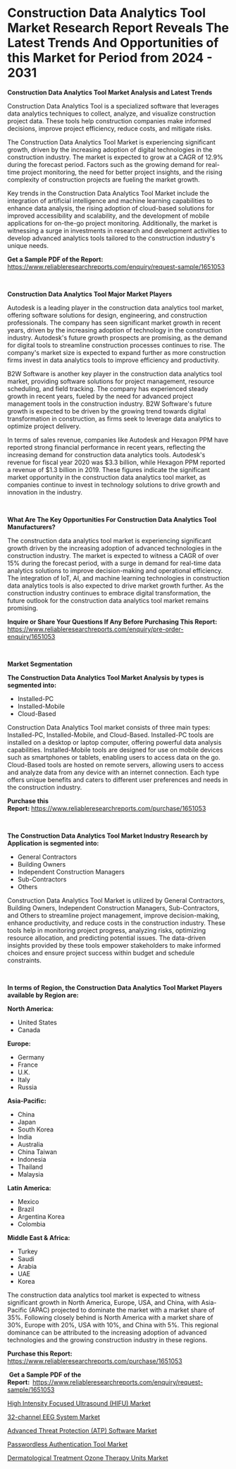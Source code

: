 <p><h1>Construction Data Analytics Tool Market Research Report Reveals The Latest Trends And Opportunities of this Market for Period from 2024 - 2031</h1></p><p><strong>Construction Data Analytics Tool Market Analysis and Latest Trends</strong></p>
<p><p>Construction Data Analytics Tool is a specialized software that leverages data analytics techniques to collect, analyze, and visualize construction project data. These tools help construction companies make informed decisions, improve project efficiency, reduce costs, and mitigate risks.</p><p>The Construction Data Analytics Tool Market is experiencing significant growth, driven by the increasing adoption of digital technologies in the construction industry. The market is expected to grow at a CAGR of 12.9% during the forecast period. Factors such as the growing demand for real-time project monitoring, the need for better project insights, and the rising complexity of construction projects are fueling the market growth.</p><p>Key trends in the Construction Data Analytics Tool Market include the integration of artificial intelligence and machine learning capabilities to enhance data analysis, the rising adoption of cloud-based solutions for improved accessibility and scalability, and the development of mobile applications for on-the-go project monitoring. Additionally, the market is witnessing a surge in investments in research and development activities to develop advanced analytics tools tailored to the construction industry's unique needs.</p></p>
<p><strong>Get a Sample PDF of the Report:&nbsp;</strong> <a href="https://www.reliableresearchreports.com/enquiry/request-sample/1651053">https://www.reliableresearchreports.com/enquiry/request-sample/1651053</a></p>
<p>&nbsp;</p>
<p><strong>Construction Data Analytics Tool Major Market Players</strong></p>
<p><p>Autodesk is a leading player in the construction data analytics tool market, offering software solutions for design, engineering, and construction professionals. The company has seen significant market growth in recent years, driven by the increasing adoption of technology in the construction industry. Autodesk's future growth prospects are promising, as the demand for digital tools to streamline construction processes continues to rise. The company's market size is expected to expand further as more construction firms invest in data analytics tools to improve efficiency and productivity.</p><p>B2W Software is another key player in the construction data analytics tool market, providing software solutions for project management, resource scheduling, and field tracking. The company has experienced steady growth in recent years, fueled by the need for advanced project management tools in the construction industry. B2W Software's future growth is expected to be driven by the growing trend towards digital transformation in construction, as firms seek to leverage data analytics to optimize project delivery.</p><p>In terms of sales revenue, companies like Autodesk and Hexagon PPM have reported strong financial performance in recent years, reflecting the increasing demand for construction data analytics tools. Autodesk's revenue for fiscal year 2020 was $3.3 billion, while Hexagon PPM reported a revenue of $1.3 billion in 2019. These figures indicate the significant market opportunity in the construction data analytics tool market, as companies continue to invest in technology solutions to drive growth and innovation in the industry.</p></p>
<p>&nbsp;</p>
<p><strong>What Are The Key Opportunities For Construction Data Analytics Tool Manufacturers?</strong></p>
<p><p>The construction data analytics tool market is experiencing significant growth driven by the increasing adoption of advanced technologies in the construction industry. The market is expected to witness a CAGR of over 15% during the forecast period, with a surge in demand for real-time data analytics solutions to improve decision-making and operational efficiency. The integration of IoT, AI, and machine learning technologies in construction data analytics tools is also expected to drive market growth further. As the construction industry continues to embrace digital transformation, the future outlook for the construction data analytics tool market remains promising.</p></p>
<p><strong>Inquire or Share Your Questions If Any Before Purchasing This Report:</strong> <a href="https://www.reliableresearchreports.com/enquiry/pre-order-enquiry/1651053">https://www.reliableresearchreports.com/enquiry/pre-order-enquiry/1651053</a></p>
<p>&nbsp;</p>
<p><strong>Market Segmentation</strong></p>
<p><strong>The Construction Data Analytics Tool Market Analysis by types is segmented into:</strong></p>
<p><ul><li>Installed-PC</li><li>Installed-Mobile</li><li>Cloud-Based</li></ul></p>
<p><p>Construction Data Analytics Tool market consists of three main types: Installed-PC, Installed-Mobile, and Cloud-Based. Installed-PC tools are installed on a desktop or laptop computer, offering powerful data analysis capabilities. Installed-Mobile tools are designed for use on mobile devices such as smartphones or tablets, enabling users to access data on the go. Cloud-Based tools are hosted on remote servers, allowing users to access and analyze data from any device with an internet connection. Each type offers unique benefits and caters to different user preferences and needs in the construction industry.</p></p>
<p><strong>Purchase this Report:&nbsp;</strong><a href="https://www.reliableresearchreports.com/purchase/1651053">https://www.reliableresearchreports.com/purchase/1651053</a></p>
<p>&nbsp;</p>
<p><strong>The Construction Data Analytics Tool Market Industry Research by Application is segmented into:</strong></p>
<p><ul><li>General Contractors</li><li>Building Owners</li><li>Independent Construction Managers</li><li>Sub-Contractors</li><li>Others</li></ul></p>
<p><p>Construction Data Analytics Tool Market is utilized by General Contractors, Building Owners, Independent Construction Managers, Sub-Contractors, and Others to streamline project management, improve decision-making, enhance productivity, and reduce costs in the construction industry. These tools help in monitoring project progress, analyzing risks, optimizing resource allocation, and predicting potential issues. The data-driven insights provided by these tools empower stakeholders to make informed choices and ensure project success within budget and schedule constraints.</p></p>
<p>&nbsp;</p>
<p><strong>In terms of Region, the Construction Data Analytics Tool Market Players available by Region are:</strong></p>
<p>
    <p> <strong> North America: </strong>
        <ul>
            <li>United States</li>
            <li>Canada</li>
        </ul>
        </p> 
    <p> <strong> Europe: </strong>
        <ul>
            <li>Germany</li>
            <li>France</li>
            <li>U.K.</li>
            <li>Italy</li>
            <li>Russia</li>
        </ul>
        </p> 
    <p> <strong> Asia-Pacific: </strong>
        <ul>
            <li>China</li>
            <li>Japan</li>
            <li>South Korea</li>
            <li>India</li>
            <li>Australia</li>
            <li>China Taiwan</li>
            <li>Indonesia</li>
            <li>Thailand</li>
            <li>Malaysia</li>
        </ul>
        </p> 
    <p> <strong> Latin America: </strong>
        <ul>
            <li>Mexico</li>
            <li>Brazil</li>
            <li>Argentina Korea</li>
            <li>Colombia</li>
        </ul>
        </p> 
    <p> <strong> Middle East & Africa: </strong>
        <ul>
            <li>Turkey</li>
            <li>Saudi</li>
            <li>Arabia</li>
            <li>UAE</li>
            <li>Korea</li>
        </ul>
    </p>
    </p>
<p><p>The construction data analytics tool market is expected to witness significant growth in North America, Europe, USA, and China, with Asia-Pacific (APAC) projected to dominate the market with a market share of 35%. Following closely behind is North America with a market share of 30%, Europe with 20%, USA with 10%, and China with 5%. This regional dominance can be attributed to the increasing adoption of advanced technologies and the growing construction industry in these regions.</p></p>
<p><strong>Purchase this Report: </strong><a href="https://www.reliableresearchreports.com/purchase/1651053">https://www.reliableresearchreports.com/purchase/1651053</a></p>
<p>&nbsp;<strong>Get a Sample PDF of the Report:&nbsp;&nbsp;</strong><a href="https://www.reliableresearchreports.com/enquiry/request-sample/1651053">https://www.reliableresearchreports.com/enquiry/request-sample/1651053</a></p>
<p><strong></strong></p>
<p><p><a href="https://medium.com/@joedaniels66/high-intensity-focused-ultrasound-hifu-market-size-and-market-trends-complete-industry-overview-c54f72c06f08">High Intensity Focused Ultrasound (HIFU) Market</a></p><p><a href="https://medium.com/@brandonarmstrong5/32-channel-eeg-system-market-size-reveals-the-best-marketing-channels-in-global-industry-5e7e4040a1d2">32-channel EEG System Market</a></p><p><a href="https://github.com/brenzgnarento/Market-Research-Report-List-1/blob/main/advanced-threat-protection-atp-software-market.md">Advanced Threat Protection (ATP) Software Market</a></p><p><a href="https://github.com/jerrycopelandthomaswsqd8q/Market-Research-Report-List-1/blob/main/passwordless-authentication-tool-market.md">Passwordless Authentication Tool Market</a></p><p><a href="https://medium.com/@brandonarmstrong5/dermatological-treatment-ozone-therapy-units-market-insights-into-market-cagr-market-trends-and-6ae13f96c170">Dermatological Treatment Ozone Therapy Units Market</a></p></p>